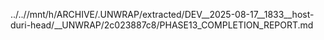 ../..//mnt/h/ARCHIVE/.UNWRAP/extracted/DEV__2025-08-17__1833__host-duri-head/__UNWRAP/2c023887c8/PHASE13_COMPLETION_REPORT.md